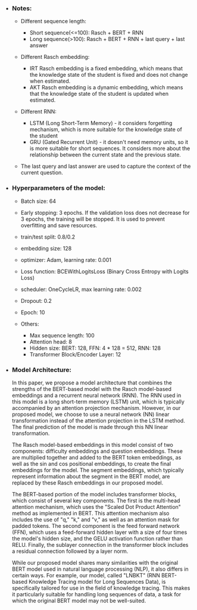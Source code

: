 - ### Notes:
  - Different sequence length:
    - Short sequence(<=100): Rasch + BERT + RNN
    - Long sequence(>100): Rasch + BERT + RNN + last query + last answer 

  - Different Rasch embedding:
    - IRT Rasch embedding is a fixed embedding, which means that the knowledge state of the student is fixed and does not change when estimated.
    - AKT Rasch embedding is a dynamic embedding, which means that the knowledge state of the student is updated when estimated. 

  - Different RNN:
    - LSTM (Long Short-Term Memory) - it considers forgetting mechanism, which is more suitable for the knowledge state of the student
    - GRU (Gated Recurrent Unit) - it doesn't need memory units, so it is more suitable for short sequences. It considers more about the relationship between the current state and the previous state. 

  - The last query and last answer are used to capture the context of the current question.

- ### Hyperparameters of the model:
  - Batch size: 64
  - Early stopping: 3 epochs. If the validation loss does not decrease for 3 epochs, the training will be stopped. It is used to prevent overfitting and save resources.
  - train/test split: 0.8/0.2
  - embedding size: 128
  - optimizer: Adam, learning rate: 0.001
  - Loss function: BCEWithLogitsLoss (Binary Cross Entropy with Logits Loss)
  - scheduler: OneCycleLR, max learning rate: 0.002
  - Dropout: 0.2
  - Epoch: 10

  - Others:
    - Max sequence length: 100
    - Attention head: 8
    - Hidden size: BERT: 128, FFN: 4 * 128 = 512, RNN: 128
    - Transformer Block/Encoder Layer: 12

- ### Model Architecture:
  In this paper, we propose a model architecture that combines the strengths of the BERT-based model with the Rasch model-based embeddings and a recurrent neural network (RNN). The RNN used in this model is a long short-term memory (LSTM) unit, which is typically accompanied by an attention projection mechanism. However, in our proposed model, we choose to use a neural network (NN) linear transformation instead of the attention projection in the LSTM method. The final prediction of the model is made through this NN linear transformation.

  The Rasch model-based embeddings in this model consist of two components: difficulty embeddings and question embeddings. These are multiplied together and added to the BERT token embeddings, as well as the sin and cos positional embeddings, to create the final embeddings for the model. The segment embeddings, which typically represent information about the segment in the BERT model, are replaced by these Rasch embeddings in our proposed model.

  The BERT-based portion of the model includes transformer blocks, which consist of several key components. The first is the multi-head attention mechanism, which uses the "Scaled Dot Product Attention" method as implemented in BERT. This attention mechanism also includes the use of "q," "k," and "v," as well as an attention mask for padded tokens. The second component is the feed forward network (FFN), which uses a feed-forward hidden layer with a size of four times the model's hidden size, and the GELU activation function rather than RELU. Finally, the sublayer connection in the transformer block includes a residual connection followed by a layer norm.

  While our proposed model shares many similarities with the original BERT model used in natural language processing (NLP), it also differs in certain ways. For example, our model, called "LNBKT" (RNN BERT-based Knowledge Tracing model for Long Sequences Data), is specifically tailored for use in the field of knowledge tracing. This makes it particularly suitable for handling long sequences of data, a task for which the original BERT model may not be well-suited.





  
  
  
  
